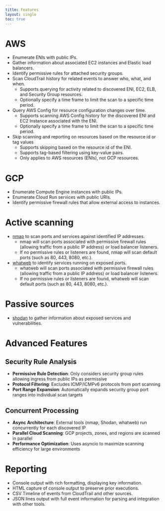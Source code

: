 ```yaml
---
title: Features
layout: single
toc: true
---
```


# AWS

- Enumerate ENIs with public IPs.
- Gather information about associated EC2 instances and Elastic load balancers.
- Identify permissive rules for attached security groups.
- Scan CloudTrail history for related events to answer who, what, and when.
  - Supports querying for activity related to discovered ENI, EC2, ELB, and Security Group resources.
  - Optionally specify a time frame to limit the scan to a specific time period.
- Query AWS Config for resource configuration changes over time.
  - Supports scanning AWS Config history for the discovered ENI and EC2 Instance associated with the ENI.
  - Optionally specify a time frame to limit the scan to a specific time period.
- Skip scanning and reporting on resources based on the resource id or tag values
  - Supports skipping based on the resource id of the ENI.
  - Supports tag-based filtering using key-value pairs.
  - Only applies to AWS resources (ENIs), not GCP resources.

# GCP

- Enumerate Compute Engine instances with public IPs.
- Enumerate Cloud Run services with public URIs.
- Identify permissive firewall rules that allow external access to instances.

# Active scanning

- [nmap](https://nmap.org/) to scan ports and services against identified IP addresses.
  - nmap will scan ports associated with permissive firewall rules (allowing traffic from a public IP address) or load balancer listeners.
  - If no permissive rules or listeners are found, nmap will scan default ports (such as 80, 443, 8080, etc.).
- [whatweb](https://github.com/urbanadventurer/WhatWeb) to identify services running on exposed ports.
  - whatweb will scan ports associated with permissive firewall rules (allowing traffic from a public IP address) or load balancer listeners.
  - If no permissive rules or listeners are found, whatweb will scan default ports (such as 80, 443, 8080, etc.).

# Passive sources

- [shodan](https://www.shodan.io/) to gather information about exposed services and vulnerabilities.

# Advanced Features

## Security Rule Analysis
- **Permissive Rule Detection**: Only considers security group rules allowing ingress from public IPs as permissive
- **Protocol Filtering**: Excludes ICMP/ICMPv6 protocols from port scanning
- **Port Range Expansion**: Automatically expands security group port ranges into individual scan targets

## Concurrent Processing
- **Async Architecture**: External tools (nmap, Shodan, whatweb) run concurrently for each discovered IP
- **Parallel Cloud Scanning**: GCP projects, zones, and regions are scanned in parallel
- **Performance Optimization**: Uses asyncio to maximize scanning efficiency for large environments

# Reporting

- Console output with rich formatting, displaying key information.
- HTML capture of console output to preserve prior executions.
- CSV Timeline of events from CloudTrail and other sources.
- JSON lines output with full event information for parsing and integration with other tools.
